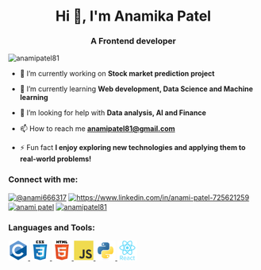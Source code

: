 <h1 align="center">Hi 👋, I'm Anamika Patel</h1>
<h3 align="center">A Frontend developer</h3>

<p align="left"> <img src="https://komarev.com/ghpvc/?username=anamipatel81&label=Profile%20views&color=0e75b6&style=flat" alt="anamipatel81" /> </p>

- 🔭 I’m currently working on **Stock market prediction project**

- 🌱 I’m currently learning **Web development, Data Science and Machine learning**

- 🤝 I’m looking for help with **Data analysis, AI and Finance**

- 📫 How to reach me **anamipatel81@gmail.com**

- ⚡ Fun fact **I enjoy exploring new technologies and applying them to real-world problems!**

<h3 align="left">Connect with me:</h3>
<p align="left">
<a href="https://twitter.com/@anami666317" target="blank"><img align="center" src="https://raw.githubusercontent.com/rahuldkjain/github-profile-readme-generator/master/src/images/icons/Social/twitter.svg" alt="@anami666317" height="30" width="40" /></a>
<a href="https://linkedin.com/in/https://www.linkedin.com/in/anami-patel-725621259" target="blank"><img align="center" src="https://raw.githubusercontent.com/rahuldkjain/github-profile-readme-generator/master/src/images/icons/Social/linked-in-alt.svg" alt="https://www.linkedin.com/in/anami-patel-725621259" height="30" width="40" /></a>
<a href="https://fb.com/anami patel" target="blank"><img align="center" src="https://raw.githubusercontent.com/rahuldkjain/github-profile-readme-generator/master/src/images/icons/Social/facebook.svg" alt="anami patel" height="30" width="40" /></a>
<a href="https://instagram.com/anamipatel81" target="blank"><img align="center" src="https://raw.githubusercontent.com/rahuldkjain/github-profile-readme-generator/master/src/images/icons/Social/instagram.svg" alt="anamipatel81" height="30" width="40" /></a>
</p>

<h3 align="left">Languages and Tools:</h3>
<p align="left"> <a href="https://www.cprogramming.com/" target="_blank" rel="noreferrer"> <img src="https://raw.githubusercontent.com/devicons/devicon/master/icons/c/c-original.svg" alt="c" width="40" height="40"/> </a> <a href="https://www.w3schools.com/css/" target="_blank" rel="noreferrer"> <img src="https://raw.githubusercontent.com/devicons/devicon/master/icons/css3/css3-original-wordmark.svg" alt="css3" width="40" height="40"/> </a> <a href="https://www.w3.org/html/" target="_blank" rel="noreferrer"> <img src="https://raw.githubusercontent.com/devicons/devicon/master/icons/html5/html5-original-wordmark.svg" alt="html5" width="40" height="40"/> </a> <a href="https://developer.mozilla.org/en-US/docs/Web/JavaScript" target="_blank" rel="noreferrer"> <img src="https://raw.githubusercontent.com/devicons/devicon/master/icons/javascript/javascript-original.svg" alt="javascript" width="40" height="40"/> </a> <a href="https://www.python.org" target="_blank" rel="noreferrer"> <img src="https://raw.githubusercontent.com/devicons/devicon/master/icons/python/python-original.svg" alt="python" width="40" height="40"/> </a> <a href="https://reactjs.org/" target="_blank" rel="noreferrer"> <img src="https://raw.githubusercontent.com/devicons/devicon/master/icons/react/react-original-wordmark.svg" alt="react" width="40" height="40"/> </a> </p>
